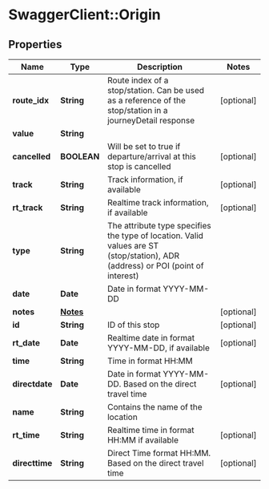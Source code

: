 # SwaggerClient::Origin

## Properties
Name | Type | Description | Notes
------------ | ------------- | ------------- | -------------
**route_idx** | **String** | Route index of a stop/station. Can be used as a reference of the stop/station in a journeyDetail response | [optional] 
**value** | **String** |  | 
**cancelled** | **BOOLEAN** | Will be set to true if departure/arrival at this stop is cancelled | [optional] 
**track** | **String** | Track information, if available | [optional] 
**rt_track** | **String** | Realtime track information, if available | [optional] 
**type** | **String** | The attribute type specifies the type of location. Valid values are ST (stop/station), ADR (address) or POI (point of interest) | 
**date** | **Date** | Date in format YYYY-MM-DD | 
**notes** | [**Notes**](Notes.md) |  | [optional] 
**id** | **String** | ID of this stop | [optional] 
**rt_date** | **Date** | Realtime date in format YYYY-MM-DD, if available | [optional] 
**time** | **String** | Time in format HH:MM | 
**directdate** | **Date** | Date in format YYYY-MM-DD.  Based on the direct travel time | [optional] 
**name** | **String** | Contains the name of the location | 
**rt_time** | **String** | Realtime time in format HH:MM if available | [optional] 
**directtime** | **String** | Direct Time format HH:MM. Based on the direct travel time | [optional] 


